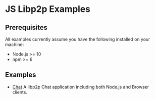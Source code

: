 JS Libp2p Examples
======

## Prerequisites
All examples currently assume you have the following installed on your machine:

- Node.js >= 10
- npm >= 6

## Examples
- [Chat](./chat) A libp2p Chat application including both Node.js and Browser clients.
